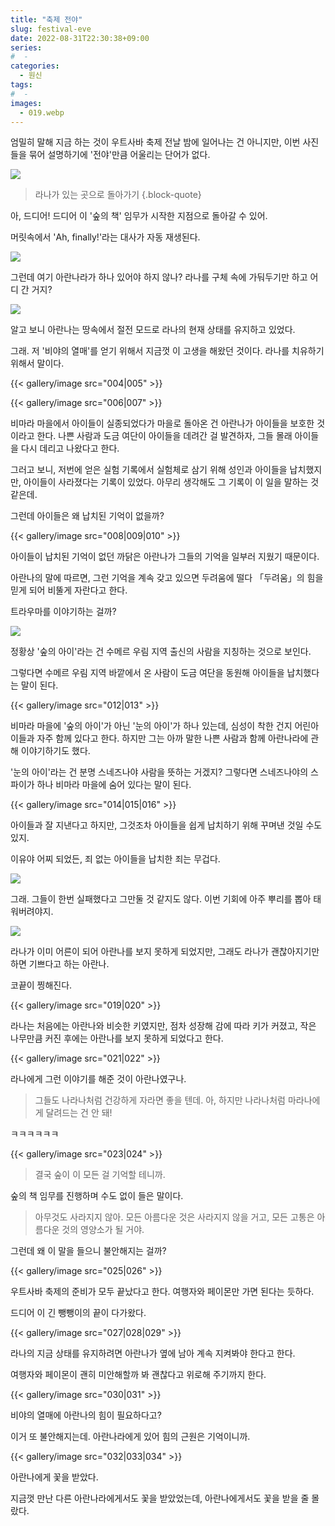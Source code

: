 ```yaml
---
title: "축제 전야"
slug: festival-eve
date: 2022-08-31T22:30:38+09:00
series:
#  - 
categories:
  - 원신
tags:
#  - 
images:
  - 019.webp
---
```


엄밀히 말해 지금 하는 것이 우트사바 축제 전날 밤에 일어나는 건 아니지만, 이번 사진들을 묶어 설명하기에 '전야'만큼 어울리는 단어가 없다.

![](001.webp)

> 라나가 있는 곳으로 돌아가기
{.block-quote}

아, 드디어! 드디어 이 '숲의 책' 임무가 시작한 지점으로 돌아갈 수 있어.

머릿속에서 'Ah, finally!'라는 대사가 자동 재생된다.

![](002.webp)

그런데 여기 아란나라가 하나 있어야 하지 않나? 라나를 구체 속에 가둬두기만 하고 어디 간 거지?

![](003.webp)

알고 보니 아란나는 땅속에서 절전 모드로 라나의 현재 상태를 유지하고 있었다.

그래. 저 '비야의 열매'를 얻기 위해서 지금껏 이 고생을 해왔던 것이다. 라나를 치유하기 위해서 말이다.

{{< gallery/image src="004|005" >}}

{{< gallery/image src="006|007" >}}

비마라 마을에서 아이들이 실종되었다가 마을로 돌아온 건 아란나가 아이들을 보호한 것이라고 한다. 나쁜 사람과 도금 여단이 아이들을 데려간 걸 발견하자, 그들 몰래 아이들을 다시 데리고 나왔다고 한다.

그러고 보니, 저번에 얻은 실험 기록에서 실험체로 삼기 위해 성인과 아이들을 납치했지만, 아이들이 사라졌다는 기록이 있었다. 아무리 생각해도 그 기록이 이 일을 말하는 것 같은데.

그런데 아이들은 왜 납치된 기억이 없을까?

{{< gallery/image src="008|009|010" >}}

아이들이 납치된 기억이 없던 까닭은 아란나가 그들의 기억을 일부러 지웠기 때문이다.

아란나의 말에 따르면, 그런 기억을 계속 갖고 있으면 두려움에 떨다 「두려움」의 힘을 믿게 되어 비뚤게 자란다고 한다.

트라우마를 이야기하는 걸까?

![](011.webp)

정황상 '숲의 아이'라는 건 수메르 우림 지역 출신의 사람을 지칭하는 것으로 보인다.

그렇다면 수메르 우림 지역 바깥에서 온 사람이 도금 여단을 동원해 아이들을 납치했다는 말이 된다.

{{< gallery/image src="012|013" >}}

비마라 마을에 '숲의 아이'가 아닌 '눈의 아이'가 하나 있는데, 심성이 착한 건지 어린아이들과 자주 함께 있다고 한다. 하지만 그는 아까 말한 나쁜 사람과 함께 아란나라에 관해 이야기하기도 했다.

'눈의 아이'라는 건 분명 스네즈나야 사람을 뜻하는 거겠지? 그렇다면 스네즈나야의 스파이가 하나 비마라 마을에 숨어 있다는 말이 된다.

{{< gallery/image src="014|015|016" >}}

아이들과 잘 지낸다고 하지만, 그것조차 아이들을 쉽게 납치하기 위해 꾸며낸 것일 수도 있지.

이유야 어찌 되었든, 죄 없는 아이들을 납치한 죄는 무겁다.

![](017.webp)

그래. 그들이 한번 실패했다고 그만둘 것 같지도 않다. 이번 기회에 아주 뿌리를 뽑아 태워버려야지.

![](018.webp)

라나가 이미 어른이 되어 아란나를 보지 못하게 되었지만, 그래도 라나가 괜찮아지기만 하면 기쁘다고 하는 아란나.

코끝이 찡해진다.

{{< gallery/image src="019|020" >}}

라나는 처음에는 아란나와 비슷한 키였지만, 점차 성장해 감에 따라 키가 커졌고, 작은 나무만큼 커진 후에는 아란나를 보지 못하게 되었다고 한다.

{{< gallery/image src="021|022" >}}

라나에게 그런 이야기를 해준 것이 아란나였구나.

> 그들도 나라나처럼 건강하게 자라면 좋을 텐데. 아, 하지만 나라나처럼 마라나에게 달려드는 건 안 돼!

ㅋㅋㅋㅋㅋㅋ

{{< gallery/image src="023|024" >}}

> 결국 숲이 이 모든 걸 기억할 테니까.

숲의 책 임무를 진행하며 수도 없이 들은 말이다.

> 아무것도 사라지지 않아. 모든 아름다운 것은 사라지지 않을 거고, 모든 고통은 아름다운 것의 영양소가 될 거야.

그런데 왜 이 말을 들으니 불안해지는 걸까?

{{< gallery/image src="025|026" >}}

우트사바 축제의 준비가 모두 끝났다고 한다. 여행자와 페이몬만 가면 된다는 듯하다.

드디어 이 긴 뺑뺑이의 끝이 다가왔다.

{{< gallery/image src="027|028|029" >}}

라나의 지금 상태를 유지하려면 아란나가 옆에 남아 계속 지켜봐야 한다고 한다.

여행자와 페이몬이 괜히 미안해할까 봐 괜찮다고 위로해 주기까지 한다.

{{< gallery/image src="030|031" >}}

비야의 열매에 아란나의 힘이 필요하다고?

이거 또 불안해지는데. 아란나라에게 있어 힘의 근원은 기억이니까.

{{< gallery/image src="032|033|034" >}}

아란나에게 꽃을 받았다.

지금껏 만난 다른 아란나라에게서도 꽃을 받았었는데, 아란나에게서도 꽃을 받을 줄 몰랐다.
